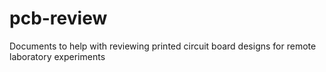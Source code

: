 # pcb-review
Documents to help with reviewing printed circuit board designs for remote laboratory experiments
